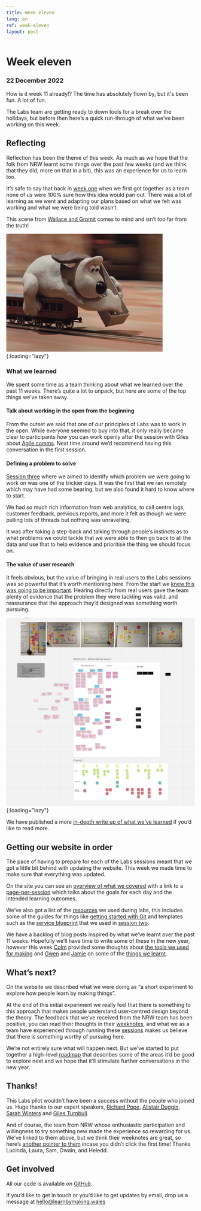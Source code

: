 ```yaml
---
title: Week eleven
lang: en
ref: week-eleven
layout: post
---
```


# Week eleven
### 22 December 2022

How is it week 11 already!? The time has absolutely flown by, but it's been fun. A lot of fun.

The Labs team are getting ready to down tools for a break over the holidays, but before then here’s a quick run-through of what we’ve been working on this week.

## Reflecting

Reflection has been the theme of this week. As much as we hope that the folk from NRW learnt some things over the past few weeks (and we think that they did, more on that in a bit), this was an experience for us to learn too.

It’s safe to say that back in [week one](https://learnbymaking.wales/en/updates/2022/10/17/week-one.html) when we first got together as a team none of us were 100% sure how this idea would pan out. There was a lot of learning as we went and adapting our plans based on what we felt was working and what we were being told wasn’t.

This scene from [Wallace and Gromit](https://en.wikipedia.org/wiki/Wallace_and_Gromit) comes to mind and isn’t too far from the truth!

![An animated gif of Gromit laying down the tracks ahead of a moving train](/assets/images/grommit.gif){:loading="lazy"}

### What we learned

We spent some time as a team thinking about what we learned over the past 11 weeks. There’s quite a lot to unpack, but here are some of the top things we’ve taken away.

#### Talk about working in the open from the beginning

From the outset we said that one of our principles of Labs was to work in the open. While everyone seemed to buy into that, it only really became clear to participants *how* you can work openly after the session with Giles about [Agile comms](https://learnbymaking.wales/en/updates/2022/12/16/week-ten.html#agile-comms). Next time around we’d recommend having this conversation in the first session.

#### Defining a problem to solve

[Session three](https://learnbymaking.wales/en/the-labs/session/three.html) where we aimed to identify which problem we were going to work on was one of the trickier days. It was the first that we ran remotely which may have had some bearing, but we also found it hard to know where to start.

We had so much rich information from web analytics, to call centre logs, customer feedback, previous reports, and more it felt as though we were pulling lots of threads but nothing was unravelling.

It was after taking a step-back and talking through people’s instincts as to what problems we could tackle that we were able to then go back to all the data and use that to help evidence and prioritise the thing we should focus on.

#### The value of user research

It feels obvious, but the value of bringing in real users to the Labs sessions was so powerful that it’s worth mentioning here. From the start we [knew this was going to be important](https://learnbymaking.wales/en/updates/2022/12/16/week-ten.html#hearing-from-users). Hearing directly from real users gave the team plenty of evidence that the problem they were tackling was valid, and reassurance that the approach they’d designed was something worth pursuing. 

![A screenshot of the miro board taken during our team session where we reflected on how the thing went](/assets/images/reflecting-post-labs.png){:loading="lazy"}

We have published a more [in-depth write up of what we’ve learned](https://learnbymaking.wales/en/updates/2022/12/21/what-weve-learned.html) if you’d like to read more.

## Getting our website in order

The pace of having to prepare for each of the Labs sessions meant that we got a little bit behind with updating the website. This week we made time to make sure that everything was updated.

On the site you can see an [overview of what we covered](https://learnbymaking.wales/en/the-labs/) with a link to a [page-per-session](https://learnbymaking.wales/en/the-labs/session/one.html) which talks about the goals for each day and the intended learning outcomes.

We’ve also got a list of the [resources](https://learnbymaking.wales/en/resource/) we used during labs, this includes some of the guides for things like [getting started with Git](https://learnbymaking.wales/en/resource/what-is-git.html) and templates such as the [service blueprint](https://learnbymaking.wales/en/resource/a-basic-service-blueprint-template.png) that we used in [session two](https://learnbymaking.wales/en/the-labs/session/two.html).

We have a backlog of blog posts inspired by what we’ve learnt over the past 11 weeks. Hopefully we’ll have time to write some of these in the new year, however this week [Colm](https://twitter.com/ColmBritton) provided some thoughts about [the tools we used for making](https://learnbymaking.wales/en/updates/2022/12/21/making-tools-for-learn-by-making.html) and [Gwen](https://twitter.com/cheesecake_b) and [Jamie](https://twitter.com/itsallgonewrong) on some of the [things we learnt](https://learnbymaking.wales/en/updates/2022/12/21/what-weve-learned.html). 

## What’s next?

On the website we described what we were doing as “a short experiment to explore how people learn by making things”.

At the end of this initial experiment we really feel that there is something to this approach that makes people understand user-centred design beyond the theory. The feedback that we’ve received from the NRW team has been positive, you can read their thoughts in their [weeknotes](https://nrw-lab.github.io/en/updates/), and what we as a team have experienced through running these [sessions](https://learnbymaking.wales/en/the-labs/) makes us believe that there is something worthy of pursuing here.

We’re not entirely sure what will happen next. But we’ve started to put together a high-level [roadmap](https://learnbymaking.wales/en/roadmap) that describes some of the areas it’d be good to explore next and we hope that it’ll stimulate further conversations in the new year.

## Thanks!

This Labs pilot wouldn’t have been a success without the people who joined us. Huge thanks to our expert speakers, [Richard Pope](https://twitter.com/richardjpope), [Alistair Duggin](https://twitter.com/dugboticus), [Sarah Winters](https://twitter.com/ContentDesignLN) and [Giles Turnbull](https://twitter.com/gilest).

And of course, the team from NRW whose enthusiastic participation and willingness to try something new made the experience so rewarding for us. We’ve linked to them above, but we think their weeknotes are great, so here’s [another pointer to them](https://nrw-lab.github.io/en/updates/) incase you didn’t click the first time! Thanks Lucinda, Laura, Sam, Owain, and Heledd.

## Get involved

All our code is available on [GitHub](https://github.com/orgs/learnbymakingwales/repositories).

If you’d like to get in touch or you’d like to get updates by email, drop us a message at [hello@learnbymaking.wales](mailTo:hello@learnbymaking.wales)
